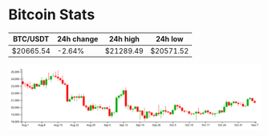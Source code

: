 # Bitcoin Stats

BTC/USDT|24h change|24h high|24h low|
|---|---|---|---|
|$20665.54|-2.64%|$21289.49|$20571.52|

<img src="./chart.svg">
